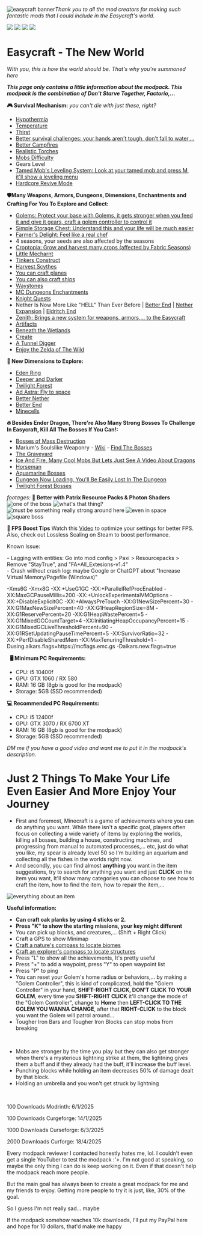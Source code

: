 ![easycraft banner](https://cdn.modrinth.com/data/cached_images/cad7c90e10058b313b0f722029c9f1cc3d6faafa.png)_Thank you to all the mod creators for making such fantastic mods that I could include in the Easycraft's world._

[![](https://cdn.modrinth.com/data/cached_images/bcafdf1030479a0170992820a9b0ab88eab4e221.png)](https://modrinth.com/modpack/easycraft) [![](https://cdn.modrinth.com/data/cached_images/6b3a57948af1405deda42a8f2fc5e7de184b88e5.png)](https://curseforge.com/minecraft/modpacks/easycraftofficial) [![](https://cdn.modrinth.com/data/cached_images/db964632b3c95e13e7ff3ba45113af5c16459ceb.png)](https://discord.gg/Fg4cSDt) [![](https://cdn.modrinth.com/data/cached_images/aa649b305f35767e809403e8b392299f32586cf6_0.webp)](https://github.com/CaoTrongThang/Easycraft)

# Easycraft - The New World

_With you, this is how the world should be. That's why you're summoned here_

_**This page only contains a little information about the modpack. This modpack is the combination of Don't Starve Together, Factorio,…**_ 

**🎮 Survival Mechanism:** _you can't die with just these, right?_

*   [Hypothermia](https://modrinth.com/mod/pyrofrost)
*   [Temperature](https://modrinth.com/mod/pyrofrost)
*   [Thirst](https://modrinth.com/mod/qWDh3G0p)
*   [Better survival challenges: your hands aren't tough, don't fall to water,…](https://modrinth.com/mod/welcome-to-my-world)
*   [Better Campfires](https://modrinth.com/mod/better-campfires)
*   [Realistic Torches](https://www.curseforge.com/minecraft/mc-mods/realistic-torches-plus)
*   [Mobs Difficulty](https://modrinth.com/mod/welcome-to-my-world)
*   Gears Level
*   [Tamed Mob's Leveling System: Look at your tamed mob and press M, it'll show a leveling menu](https://modrinth.com/mod/welcome-to-my-world/version/3.3.1)
*   [Hardcore Revive Mode](https://www.curseforge.com/minecraft/mc-mods/hardcore-revive-mod)

**🛡️Many Weapons, Armors, Dungeons, Dimensions, Enchantments and Crafting For You To Explore and Collect:**

*   [Golems: Protect your base with Golems, it gets stronger when you feed it and give it gears, craft a golem controller to control it](https://modrinth.com/mod/advanced-golems)
*   [Simple Storage Chest: Understand this and your life will be much easier](https://www.youtube.com/watch?v=cCa44Jik5Co)
*   [Farmer's Delight: Feel like a real chef](https://www.youtube.com/watch?v=BY-c9gAiqMM)
*   4 seasons, your seeds are also affected by the seasons
*   [Croptopia: Grow and harvest many crops (affected by Fabric Seasons)](https://www.curseforge.com/minecraft/mc-mods/croptopia)
*   [Little Mecharnt](https://www.youtube.com/watch?v=KrHbuDfDiLU)
*   [Tinkers Construct](https://www.curseforge.com/minecraft/mc-mods/tinkers-construct)
*   [Harvest Scythes](https://modrinth.com/mod/harvest-scythes)
*   [You can craft planes](https://modrinth.com/mod/immersive-aircraft)
*   [You can also craft ships](https://modrinth.com/mod/small-ships)
*   [Waystones](https://modrinth.com/mod/fwaystones)
*   [MC Dungeons Enchantments](https://modrinth.com/mod/mc-dungeons-enchanting)
*   [Knight Quests](https://www.youtube.com/watch?v=MLwhabsdQ-Y)
*   Nether Is Now More Like "HELL" Than Ever Before | [Better End](https://www.youtube.com/watch?v=4zVxJZnJ9iM) | [Nether Expansion](https://www.youtube.com/watch?v=UWS4FCsdcqw) | [Eldritch End](https://www.curseforge.com/minecraft/mc-mods/eldritch-end)
*   [Zenith: Brings a new system for weapons, armors,… to the Easycraft](https://www.youtube.com/watch?v=fK7JJbkwWiI)
*   [Artifacts](https://modrinth.com/mod/artifacts/gallery)
*   [Beneath the Wetlands](https://www.youtube.com/watch?v=z0j8H5Puzkk)
*   [Create](https://www.youtube.com/watch?v=NQIAvYO_Ras)
*   [A Tunnel Digger](https://modrinth.com/mod/immersive-machinery)
*   [Enjoy the Zelda of The Wild](https://www.youtube.com/watch?v=FxRIhrYeJYE)

**🌌 New Dimensions to Explore:**

*   [Eden Ring](https://www.youtube.com/watch?v=CzajxoTLfys)
*   [Deeper and Darker](https://www.youtube.com/watch?v=2rcvOMf5-hI)
*   [Twilight Forest](https://www.youtube.com/watch?v=0Poyhpgh8FI)
*   [Ad Astra: Fly to space](https://www.youtube.com/shorts/kM-PySE1MPM)
*   [Better Nether](https://www.youtube.com/shorts/b4hWNTJDMuU)
*   [Better End](https://www.youtube.com/watch?v=4zVxJZnJ9iM)
*   [Minecells](https://www.youtube.com/watch?v=T5L9RRwRd48)

**🔥 Besides Ender Dragon, There're Also Many Strong Bosses To Challenge In Easycraft, Kill All The Bosses If You Can!:**

*   [Bosses of Mass Destruction](https://www.youtube.com/watch?v=zLiqKC2EaaU)
*   Marium's Soulslike Weaponry - [Wiki](https://github.com/mariumbacchus/Soulslike-Weaponry/wiki/Bosses) - [Find The Bosses](https://www.youtube.com/watch?v=usw-Q27ndMk)
*   [The Graveyard](https://www.youtube.com/watch?v=ybIY21G2JJc&t=648s)
*   [Ice And Fire, Many Cool Mobs But Lets Just See A Video About Dragons](https://www.youtube.com/watch?v=M5kn-n6E4Wk)
*   [Horseman](https://github.com/Cursee-Development/Sleepy-Hollows/wiki/Introduction-&-First-Steps)
*   [Aquamarine Bosses](https://www.youtube.com/watch?v=FtlXkbPRLdo)
*   [Dungeon Now Loading, You'll Be Easily Lost In The Dungeon](https://www.youtube.com/shorts/kt6bTc2tcGQ)
*   [Twilight Forest Bosses](https://www.youtube.com/watch?v=lDM31iQXyuo)

_footages:_ **🔧 Better with Patrix Resource Packs & Photon Shaders** ![one of the boss](https://cdn.modrinth.com/data/cached_images/0f5972c373f4e2353062a98aa3a37485d506f9b5.png) ![what's that thing?](https://cdn.modrinth.com/data/cached_images/7b5f913e413e437367694cd0972ae2df5f7f759e.png) ![must be something really strong around here](https://cdn.modrinth.com/data/cached_images/6bc76ed93df81c52d65c1cefd8d5c2f4d8aea29b.png) ![even in space](https://cdn.modrinth.com/data/cached_images/93de64cd7b95aeddc575aec6aca7f0f3058d19d8.png) ![square boss](https://cdn.modrinth.com/data/cached_images/db39ca0f5f89aabfe7181d4fb0626e3e8ebc8ca4.png)

**🎥 FPS Boost Tips** Watch this [Video](https://www.youtube.com/watch?v=Ql4ANOdnIls) to optimize your settings for better FPS. Also, check out Lossless Scaling on Steam to boost performance.

Known Issue:

\- Lagging with entities: Go into mod config > Paxi > Resourcepacks > Remove "StayTrue", and "FA+All\_Extesions-v1.4"  
\- Crash without crash log: maybe Google or ChatGPT about "Increase Virtual Memory/Pagefile (Windows)"

<div class="spoiler"><p>-Xms6G -Xmx8G -XX:+UseG1GC -XX:+ParallelRefProcEnabled -XX:MaxGCPauseMillis=200 -XX:+UnlockExperimentalVMOptions -XX:+DisableExplicitGC -XX:+AlwaysPreTouch -XX:G1NewSizePercent=30 -XX:G1MaxNewSizePercent=40 -XX:G1HeapRegionSize=8M -XX:G1ReservePercent=20 -XX:G1HeapWastePercent=5 -XX:G1MixedGCCountTarget=4 -XX:InitiatingHeapOccupancyPercent=15 -XX:G1MixedGCLiveThresholdPercent=90 -XX:G1RSetUpdatingPauseTimePercent=5 -XX:SurvivorRatio=32 -XX:+PerfDisableSharedMem -XX:MaxTenuringThreshold=1 -Dusing.aikars.flags=https://mcflags.emc.gs -Daikars.new.flags=true</p></div>

  **🖥️ Minimum PC Requirements:**

*   CPU: i5 10400f
*   GPU: GTX 1060 / RX 580
*   RAM: 16 GB (8gb is good for the modpack)
*   Storage: 5GB (SSD recommended)

**💻 Recommended PC Requirements:**

*   CPU: i5 12400f
*   GPU: GTX 3070 / RX 6700 XT
*   RAM: 16 GB (8gb is good for the modpack)
*   Storage: 5GB (SSD recommended)

_DM me if you have a good video and want me to put it in the modpack's description._

# Just 2 Things To Make Your Life Even Easier And More Enjoy Your Journey

*   First and foremost, Minecraft is a game of achievements where you can do anything you want. While there isn't a specific goal, players often focus on collecting a wide variety of items by exploring the worlds, killing all bosses, building a house, constructing machines, and progressing from manual to automated processes,… etc, just do what you like, my spear is already level 50 so I'm building an aquarium and collecting all the fishes in the worlds right now.
*   And secondly, you can find almost **anything** you want in the item suggestions, try to search for anything you want and just **CLICK** on the item you want, It'll show many categories you can choose to see how to craft the item, how to find the item, how to repair the item,…

![everything about an item](https://cdn.modrinth.com/data/cached_images/35d352b53f969b0f735b752f6ec83a6b11168a65_0.webp)

**Useful information:**

*   **Can craft oak planks by using 4 sticks or 2.**
*   **Press "K" to show the starting missions, your key might different**
*   You can pick up blocks, and creatures,… (Shift + Right Click)
*   Craft a GPS to show Minimap
*   [Craft a nature's compass to locate biomes](https://modrinth.com/mod/natures-compass)
*   [Craft an explorer's compass to locate structures](https://modrinth.com/mod/explorers-compass)
*   Press "L" to show all the achievements, It's pretty useful
*   Press "+" to add a waypoint, press "Y" to open waypoint list
*   Press "P" to ping
*   You can reset your Golem's home radius or behaviors,… by making a "Golem Controller", this is kind of complicated, hold the "Golem Controller" in your hand, **SHIFT-RIGHT CLICK, DON'T CLICK TO YOUR GOLEM**, every time you **SHIFT-RIGHT CLICK** it'll change the mode of the "Golem Controller", change to **Home** then **LEFT-CLICK TO THE GOLEM YOU WANNA CHANGE**, after that **RIGHT-CLICK** to the block you want the Golem will patrol around…
*   Tougher Iron Bars and Tougher Iron Blocks can stop mobs from breaking

  

<div class="spoiler"><ul><li>Mobs are stronger by the time you play but they can also get stronger when there's a mysterious lightning strike at them, the lightning gives them a buff and if they already had the buff, it'll increase the buff level.</li><li>Punching blocks while holding an item decreases 50% of damage dealt by that block.</li><li>Holding an umbrella and you won't get struck by lightning</li></ul></div>

  

100 Downloads Modrinth: 6/1/2025

100 Downloads Curgeforge: 14/1/2025

1000 Downloads Curseforge: 6/3/2025

2000 Downloads Curforge: 18/4/2025

Every modpack reviewer I contacted honestly hates me, lol. I couldn’t even get a single YouTuber to test the modpack :'>. I'm not good at speaking, so maybe the only thing I can do is keep working on it. Even if that doesn't help the modpack reach more people.

But the main goal has always been to create a great modpack for me and my friends to enjoy. Getting more people to try it is just, like, 30% of the goal.

So I guess I'm not really sad… maybe

If the modpack somehow reaches 10k downloads, I'll put my PayPal here and hope for 10 dollars, that'd make me happy
